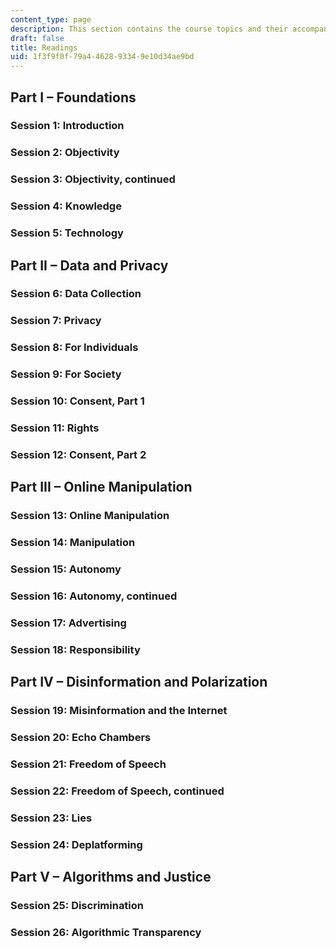 ```yaml
---
content_type: page
description: This section contains the course topics and their accompanying readings.
draft: false
title: Readings
uid: 1f3f9f0f-79a4-4628-9334-9e10d34ae9bd
---
```

## Part I – Foundations

### Session 1: Introduction

### Session 2: Objectivity

### Session 3: Objectivity, continued

### Session 4: Knowledge

### Session 5: Technology

## Part II – Data and Privacy

### Session 6: Data Collection

### Session 7: Privacy

### Session 8: For Individuals

### Session 9: For Society

### Session 10: Consent, Part 1

### Session 11: Rights

### Session 12: Consent, Part 2

## Part III – Online Manipulation

### Session 13: Online Manipulation

### Session 14: Manipulation

### Session 15: Autonomy

### Session 16: Autonomy, continued

### Session 17: Advertising

### Session 18: Responsibility

## Part IV – Disinformation and Polarization

### Session 19: Misinformation and the Internet

### Session 20: Echo Chambers

### Session 21: Freedom of Speech

### Session 22: Freedom of Speech, continued

### Session 23: Lies

### Session 24: Deplatforming

## Part V – Algorithms and Justice

### Session 25: Discrimination

### Session 26: Algorithmic Transparency